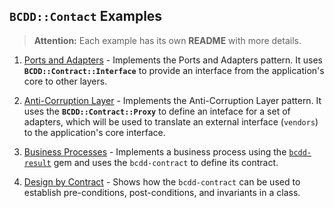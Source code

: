 ## `BCDD::Contact` Examples

> **Attention:** Each example has its own **README** with more details.

1. [Ports and Adapters](ports_and_adapters) - Implements the Ports and Adapters pattern. It uses **`BCDD::Contract::Interface`** to provide an interface from the application's core to other layers.

2. [Anti-Corruption Layer](anti_corruption_layer) - Implements the Anti-Corruption Layer pattern. It uses the **`BCDD::Contract::Proxy`** to define an inteface for a set of adapters, which will be used to translate an external interface (`vendors`) to the application's core interface.

3. [Business Processes](business_processes) - Implements a business process using the [`bcdd-result`](https://github.com/B-CDD/result) gem and uses the `bcdd-contract` to define its contract.

4. [Design by Contract](design_by_contract) - Shows how the `bcdd-contract` can be used to establish pre-conditions, post-conditions, and invariants in a class.
